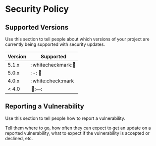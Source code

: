 # Security Policy

## Supported Versions

Use this section to tell people about which versions of your project are
currently being supported with security updates.

| Version | Supported          |
| ------- | ------------------ |
| 5.1.x   | :whitecheckmark:🏥|
| 5.0.x   | :-:   🏥          |
| 4.0.x   | :white:check:mark |
| < 4.0   | 🏥:—:             |

## Reporting a Vulnerability

Use this section to tell people how to report a vulnerability.

Tell them where to go, how often they can expect to get an update on a
reported vulnerability, what to expect if the vulnerability is accepted or
declined, etc.
